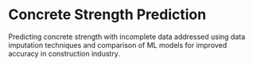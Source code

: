 # Concrete Strength Prediction
 Predicting concrete strength with incomplete data addressed using data imputation techniques and comparison of ML models for improved accuracy in construction industry.

